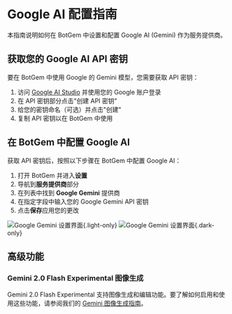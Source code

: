 # Google AI 配置指南

本指南说明如何在 BotGem 中设置和配置 Google AI (Gemini) 作为服务提供商。

## 获取您的 Google AI API 密钥

要在 BotGem 中使用 Google 的 Gemini 模型，您需要获取 API 密钥：

1. 访问 [Google AI Studio](https://makersuite.google.com/app/apikey) 并使用您的 Google 账户登录
2. 在 API 密钥部分点击"创建 API 密钥"
3. 给您的密钥命名（可选）并点击"创建"
4. 复制 API 密钥以在 BotGem 中使用

## 在 BotGem 中配置 Google AI

获取 API 密钥后，按照以下步骤在 BotGem 中配置 Google AI：

1. 打开 BotGem 并进入**设置**
2. 导航到**服务提供商**部分
3. 在列表中找到 **Google Gemini** 提供商
4. 在指定字段中输入您的 Google Gemini API 密钥
5. 点击**保存**应用您的更改

![Google Gemini 设置界面](/google-gemini.png){.light-only}
![Google Gemini 设置界面](/google-gemini-dark.png){.dark-only}

## 高级功能

### Gemini 2.0 Flash Experimental 图像生成

Gemini 2.0 Flash Experimental 支持图像生成和编辑功能。要了解如何启用和使用这些功能，请参阅我们的 [Gemini 图像生成指南](/zh/gemini-image-generation)。
